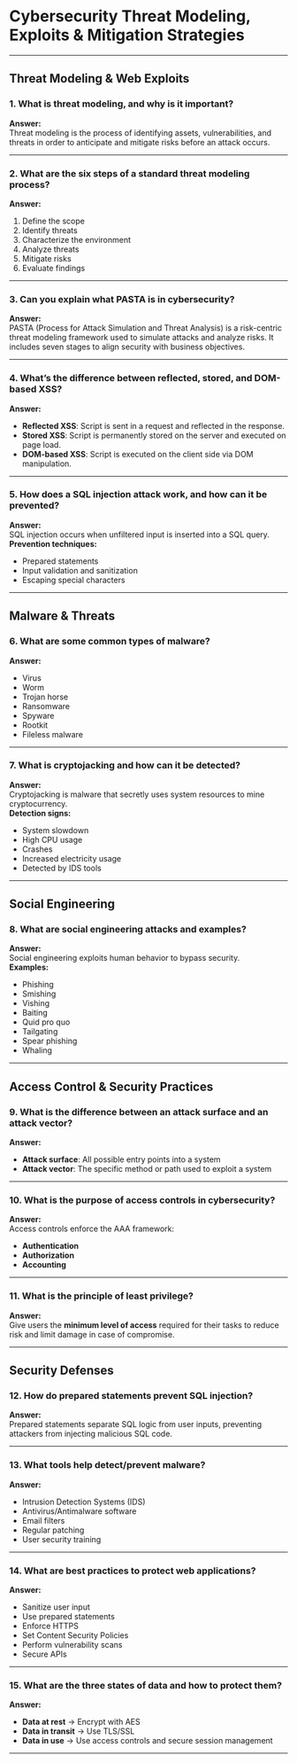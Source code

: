 # Cybersecurity Threat Modeling, Exploits & Mitigation Strategies

---

## Threat Modeling & Web Exploits

### 1. What is threat modeling, and why is it important?
**Answer:**  
Threat modeling is the process of identifying assets, vulnerabilities, and threats in order to anticipate and mitigate risks before an attack occurs.

---

### 2. What are the six steps of a standard threat modeling process?
**Answer:**
1. Define the scope  
2. Identify threats  
3. Characterize the environment  
4. Analyze threats  
5. Mitigate risks  
6. Evaluate findings

---

### 3. Can you explain what PASTA is in cybersecurity?
**Answer:**  
PASTA (Process for Attack Simulation and Threat Analysis) is a risk-centric threat modeling framework used to simulate attacks and analyze risks. It includes seven stages to align security with business objectives.

---

### 4. What’s the difference between reflected, stored, and DOM-based XSS?
**Answer:**
- **Reflected XSS**: Script is sent in a request and reflected in the response.  
- **Stored XSS**: Script is permanently stored on the server and executed on page load.  
- **DOM-based XSS**: Script is executed on the client side via DOM manipulation.

---

### 5. How does a SQL injection attack work, and how can it be prevented?
**Answer:**  
SQL injection occurs when unfiltered input is inserted into a SQL query.  
**Prevention techniques:**
- Prepared statements  
- Input validation and sanitization  
- Escaping special characters

---

## Malware & Threats

### 6. What are some common types of malware?
**Answer:**
- Virus  
- Worm  
- Trojan horse  
- Ransomware  
- Spyware  
- Rootkit  
- Fileless malware

---

### 7. What is cryptojacking and how can it be detected?
**Answer:**  
Cryptojacking is malware that secretly uses system resources to mine cryptocurrency.  
**Detection signs:**
- System slowdown  
- High CPU usage  
- Crashes  
- Increased electricity usage  
- Detected by IDS tools

---

## Social Engineering

### 8. What are social engineering attacks and examples?
**Answer:**  
Social engineering exploits human behavior to bypass security.  
**Examples:**
- Phishing  
- Smishing  
- Vishing  
- Baiting  
- Quid pro quo  
- Tailgating  
- Spear phishing  
- Whaling

---

## Access Control & Security Practices

### 9. What is the difference between an attack surface and an attack vector?
**Answer:**  
- **Attack surface**: All possible entry points into a system  
- **Attack vector**: The specific method or path used to exploit a system

---

### 10. What is the purpose of access controls in cybersecurity?
**Answer:**  
Access controls enforce the AAA framework:  
- **Authentication**  
- **Authorization**  
- **Accounting**

---

### 11. What is the principle of least privilege?
**Answer:**  
Give users the **minimum level of access** required for their tasks to reduce risk and limit damage in case of compromise.

---

## Security Defenses

### 12. How do prepared statements prevent SQL injection?
**Answer:**  
Prepared statements separate SQL logic from user inputs, preventing attackers from injecting malicious SQL code.

---

### 13. What tools help detect/prevent malware?
**Answer:**
- Intrusion Detection Systems (IDS)  
- Antivirus/Antimalware software  
- Email filters  
- Regular patching  
- User security training

---

### 14. What are best practices to protect web applications?
**Answer:**
- Sanitize user input  
- Use prepared statements  
- Enforce HTTPS  
- Set Content Security Policies  
- Perform vulnerability scans  
- Secure APIs

---

### 15. What are the three states of data and how to protect them?
**Answer:**
- **Data at rest** &#8594; Encrypt with AES  
- **Data in transit** &#8594; Use TLS/SSL  
- **Data in use** &#8594; Use access controls and secure session management

---




